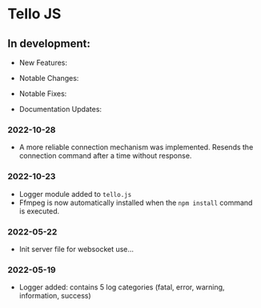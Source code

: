 # Tello JS

## In development:

- New Features:

- Notable Changes:

- Notable Fixes:

- Documentation Updates:

### 2022-10-28

- A more reliable connection mechanism was implemented. Resends the connection command after a time without response.

### 2022-10-23

- Logger module added to `tello.js`
- Ffmpeg is now automatically installed when the `npm install` command is executed.

### 2022-05-22

- Init server file for websocket use...

### 2022-05-19

- Logger added: contains 5 log categories (fatal, error, warning, information, success)
